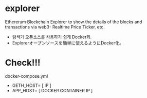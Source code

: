 # explorer
Ethererum Blockchain Explorer to show the details of the blocks and transactions via web3- Realtime Price Ticker, etc.

- 탐색기 오픈소스를 사용하기 쉽게 Docker화.
- Explorerオープンソースを簡単に使えるようにDocker化。

# Check!!!
docker-compose.yml
- GETH_HOST= [ IP ]
- APP_HOST= [ DOCKER CONTAINER IP ]
